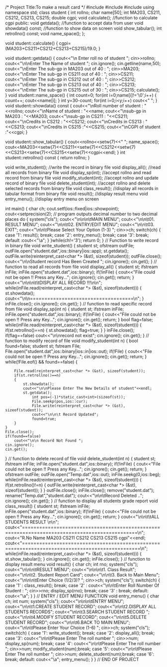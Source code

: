 /* Project Title:To make a result card
*/
#include<iostream>
#include<fstream>
#include<iomanip>
using namespace std;
class student 
{ int rollno; 
	char name[50];
	int MA203, CS211, CS212, CS213, CS215;
	double cgpi;
	void calculate();	//function to calculate cgpi
public:
	void getdata();		//function to accept data from user
	void showdata() const;	//function to show data on screen
	void show_tabular();
	int retrollno() const;
	void name_space();
}; 

void student::calculate()
{
	cgpi=(MA203+CS211+CS212+CS213+CS215)/19.0;
}

void student::getdata()
{
	cout<<"\n Enter roll no of student ";
	cin>>rollno;
	cout<<"\n\nEnter The Name of student ";
	cin.ignore();
	cin.getline(name,50);
	cout<<"\nEnter The sub-gp in MA203 out of 40 : ";
	cin>>MA203;
	cout<<"\nEnter The sub-gp in CS211 out of 40 : ";
	cin>>CS211;
	cout<<"\nEnter The sub-gp in CS212 out of 40 : ";
	cin>>CS212;
	cout<<"\nEnter The sub-gp in CS213 out of 40 : ";
	cin>>CS213;
	cout<<"\nEnter The sub-gp in CS215 out of 30 : ";
	cin>>CS215;
	calculate();
}
void student::name_space()
{ int count=0; 
	for(int i=0;name[i]!='\0';i++)
  {  count++;
     cout<<name[i];
  }
  int y=30-count;
  for(int i=0;i<y;i++)
  cout<<" ";
}
void student::showdata() const
{
	cout<<"\nRoll number of student : "<<rollno;
	cout<<"\nName of student : "<<name;
	cout<<"\nsub-gp in MA203 : "<<MA203;
	cout<<"\nsub-gp in CS211 : "<<CS211;
	cout<<"\nCredits in CS212 : "<<CS212;
	cout<<"\nCredits in CS213 : "<<CS213;
	cout<<"\nCredits in CS215 :"<<CS215;
	cout<<"\nCGPI of student  :"<<cgpi; 
}

void student::show_tabular()
{
	cout<<rollno<<setw(7)<<" ";
  name_space();	
 cout<<MA203<<setw(7)<<CS211<<setw(7)<<CS212<<setw(7)	<<CS213<<setw(7)<<CS215<<setw(7)<<cgpi<<endl;
}
int  student::retrollno() const
{
	return rollno;
}

void write_student();	//write the record in binary file
void display_all();	//read all records from binary file
void display_sp(int);	//accept rollno and read record from binary file
void modify_student(int);	//accept rollno and update record of binary file
void delete_student(int);	//accept rollno and delete selected records from binary file
void class_result();	//display all records in tabular format from binary file
void result();		//display result menu
void entry_menu();	//display entry menu on screen

int main()
{
	char ch;
	cout.setf(ios::fixed|ios::showpoint);
	cout<<setprecision(2); // program outputs decimal number to two decimal places
	do
	{
		system("cls");
		cout<<"\n\n\n\tMAIN MENU";
		cout<<"\n\n\t01. RESULT MENU";
		cout<<"\n\n\t02. ENTRY/EDIT MENU";
		cout<<"\n\n\t03. EXIT";
		cout<<"\n\n\tPlease Select Your Option (1-3) ";
		cin>>ch;
		switch(ch)
		{
			case '1': result();
				break;
			case '2': entry_menu();
				break;
			case '3':
				break;
			default :cout<<"\a";
		}
    }while(ch!='3');
	return 0;
}
// Function to write record in binary file
void write_student()
{
	student st;
	ofstream outFile;
	outFile.open("student.dat",ios::binary|ios::app);
	st.getdata();
	outFile.write(reinterpret_cast<char *> (&st), sizeof(student));
	outFile.close();
    	cout<<"\n\nStudent record Has Been Created ";
	cin.ignore();
	cin.get();
}
//    	function to read all records from file
void display_all()
{
	student st;
	ifstream inFile;
	inFile.open("student.dat",ios::binary);
	if(!inFile)
	{
		cout<<"File could not be open !! Press any Key...";
		cin.ignore();
		cin.get();
		return;
	}
	cout<<"\n\n\n\t\tDISPLAY ALL RECORD !!!\n\n";
	while(inFile.read(reinterpret_cast<char *> (&st), sizeof(student)))
	{
		st.showdata();
		cout<<"\n\n====================================\n";
	}
	inFile.close();
	cin.ignore();
	cin.get();
}
//    	function to read specific record from file
void display_sp(int n)
{
	student st;
	ifstream inFile;
	inFile.open("student.dat",ios::binary);
	if(!inFile)
	{
		cout<<"File could not be open !! Press any Key...";
		cin.ignore();
		cin.get();
		return;
	}
	bool flag=false;
	while(inFile.read(reinterpret_cast<char *> (&st), sizeof(student)))
	{
		if(st.retrollno()==n)
		{
	  		 st.showdata();
			 flag=true;
		}
	}
	inFile.close();
	if(flag==false)
		cout<<"\n\nrecord not exist";
	cin.ignore();
	cin.get();
}
//    	function to modify record of file
void modify_student(int n)
{
	bool found=false;
	student st;
	fstream File;
	File.open("student.dat",ios::binary|ios::in|ios::out);
	if(!File)
	{
		cout<<"File could not be open !! Press any Key...";
		cin.ignore();
		cin.get();
		return;
	}
    	while(!File.eof() && found==false)
	{

		File.read(reinterpret_cast<char *> (&st), sizeof(student));
		if(st.retrollno()==n)
		{
			st.showdata();
			cout<<"\n\nPlease Enter The New Details of student"<<endl;
			st.getdata();
		    	int pos=(-1)*static_cast<int>(sizeof(st));
		    	File.seekp(pos,ios::cur);
		    	File.write(reinterpret_cast<char *> (&st), sizeof(student));
		    	cout<<"\n\n\t Record Updated";
		    	found=true;
		}
	}
	File.close();
	if(found==false)
		cout<<"\n\n Record Not Found ";
	cin.ignore();
	cin.get();
}
//    	function to delete record of file
void delete_student(int n)
{
	student st;
	ifstream inFile;
	inFile.open("student.dat",ios::binary);
	if(!inFile)
	{
		cout<<"File could not be open !! Press any Key...";
		cin.ignore();
		cin.get();
		return;
	}
	ofstream outFile;
	outFile.open("Temp.dat",ios::out);
	inFile.seekg(0,ios::beg);
	while(inFile.read(reinterpret_cast<char *> (&st), sizeof(student)))
	{
		if(st.retrollno()!=n)
		{
			outFile.write(reinterpret_cast<char *> (&st), sizeof(student));
		}
	}
	outFile.close();
	inFile.close();
	remove("student.dat");
	rename("Temp.dat","student.dat");
	cout<<"\n\n\tRecord Deleted ..";
	cin.ignore();
	cin.get();
}
//    	function to display all students grade report
void class_result()
{
	student st;
	ifstream inFile;
	inFile.open("student.dat",ios::binary);
	if(!inFile)
	{
		cout<<"File could not be open !! Press any Key...";
		cin.ignore();
		cin.get();
		return;
	}
	cout<<"\n\n\t\tALL STUDENTS RESULT \n\n";
	cout<<"==============================================================================================\n";
	cout<<"R.No              Name                                                      MA203   CS211   CS212   CS213   CS215   cgpi"<<endl;
	cout<<"===============================================================================================\n";
	while(inFile.read(reinterpret_cast<char *> (&st), sizeof(student)))
	{
		st.show_tabular();
	}
	cin.ignore();
	cin.get();
	inFile.close();
}
//    	function to display result menu
void result()
{
	char ch;
	int rno;
	system("cls");
	cout<<"\n\n\n\tRESULT MENU";
	cout<<"\n\n\n\t1. Class Result";
	cout<<"\n\n\t2. Student Report Card";
	cout<<"\n\n\t3. Back to Main Menu";
	cout<<"\n\n\n\tEnter Choice (1/2/3)? ";
	cin>>ch;
	system("cls");
	switch(ch)
	{
	case '1' :	class_result(); break;
	case '2' :	cout<<"\n\n\tEnter Roll Number Of Student : "; cin>>rno;
				display_sp(rno); break;
	case '3' :	break;
	default:	cout<<"\a";
	}
}
//    	ENTRY / EDIT MENU FUNCTION
void entry_menu()
{
	char ch;
	int num;
	system("cls");
	cout<<"\n\n\n\tENTRY MENU";
	cout<<"\n\n\t1.CREATE STUDENT RECORD";
	cout<<"\n\n\t2.DISPLAY ALL STUDENTS RECORDS";
	cout<<"\n\n\t3.SEARCH STUDENT RECORD ";
	cout<<"\n\n\t4.MODIFY STUDENT RECORD";
	cout<<"\n\n\t5.DELETE STUDENT RECORD";
	cout<<"\n\n\t6.BACK TO MAIN MENU";
	cout<<"\n\n\tPlease Enter Your Choice (1-6) ";
	cin>>ch;
	system("cls");
	switch(ch)
	{
	case '1':	write_student(); break;
	case '2':	display_all(); break;
	case '3':	cout<<"\n\n\tPlease Enter The roll number "; cin>>num;
			display_sp(num); break;
	case '4':	cout<<"\n\n\tPlease Enter The roll number "; cin>>num;
			modify_student(num);break;
	case '5':	cout<<"\n\n\tPlease Enter The roll number "; cin>>num;
			delete_student(num);break;
	case '6':	break;
	default:	cout<<"\a"; entry_menu();
	}
}
//    			END OF PROJECT
